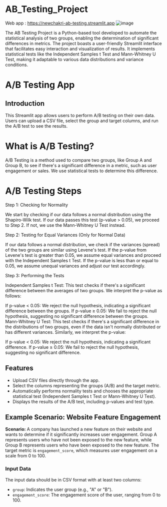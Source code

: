 # AB_Testing_Project
Web app : https://newchakri-ab-testing.streamlit.app
![image](https://github.com/NewChakri/AB_Testing_Project/assets/99199609/8a306b7c-ebba-4458-8a94-05d2cf597d32)

The AB Testing Project is a Python-based tool developed to automate the statistical analysis of two groups, enabling the determination of significant differences in metrics. The project boasts a user-friendly Streamlit interface that facilitates easy interaction and visualization of results. It implements statistical tests like the Independent Samples t Test and Mann-Whitney U Test, making it adaptable to various data distributions and variance conditions.

# A/B Testing App

## Introduction

This Streamlit app allows users to perform A/B testing on their own data. Users can upload a CSV file, select the group and target columns, and run the A/B test to see the results.

# What is A/B Testing?
A/B Testing is a method used to compare two groups, like Group A and Group B, to see if there's a significant difference in a metric, such as user engagement or sales. We use statistical tests to determine this difference.

# A/B Testing Steps
Step 1: Checking for Normality

We start by checking if our data follows a normal distribution using the Shapiro-Wilk test. If our data passes this test (p-value > 0.05), we proceed to Step 2. If not, we use the Mann-Whitney U Test instead.

Step 2: Testing for Equal Variances (Only for Normal Data)

If our data follows a normal distribution, we check if the variances (spread) of the two groups are similar using Levene's test. If the p-value from Levene's test is greater than 0.05, we assume equal variances and proceed with the Independent Samples t Test. If the p-value is less than or equal to 0.05, we assume unequal variances and adjust our test accordingly.

Step 3: Performing the Tests

Independent Samples t Test: This test checks if there's a significant difference between the averages of two groups. We interpret the p-value as follows:

If p-value < 0.05: We reject the null hypothesis, indicating a significant difference between the groups.
If p-value ≥ 0.05: We fail to reject the null hypothesis, suggesting no significant difference between the groups.
Mann-Whitney U Test: This test checks if there's a significant difference in the distributions of two groups, even if the data isn't normally distributed or has different variances. Similarly, we interpret the p-value:

If p-value < 0.05: We reject the null hypothesis, indicating a significant difference.
If p-value ≥ 0.05: We fail to reject the null hypothesis, suggesting no significant difference.


## Features

- Upload CSV files directly through the app.
- Select the columns representing the groups (A/B) and the target metric.
- Automatically performs normality tests and chooses the appropriate statistical test (Independent Samples t Test or Mann-Whitney U Test).
- Displays the results of the A/B test, including p-values and test type.


## Example Scenario: Website Feature Engagement

**Scenario:** A company has launched a new feature on their website and wants to determine if it significantly increases user engagement. Group A represents users who have not been exposed to the new feature, while Group B represents users who have been exposed to the new feature. The target metric is `engagement_score`, which measures user engagement on a scale from 0 to 100.

### Input Data

The input data should be in CSV format with at least two columns:
- `group`: Indicates the user group (e.g., "A" or "B").
- `engagement_score`: The engagement score of the user, ranging from 0 to 100.

